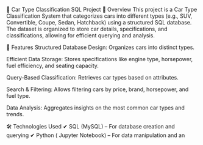 🚗 Car Type Classification SQL Project
📌 Overview
This project is a Car Type Classification System that categorizes cars into different types (e.g., SUV, Convertible, Coupe, Sedan, Hatchback) using a structured SQL database. The dataset is organized to store car details, specifications, and classifications, allowing for efficient querying and analysis.

🚀 Features
Structured Database Design: Organizes cars into distinct types.

Efficient Data Storage: Stores specifications like engine type, horsepower, fuel efficiency, and seating capacity.

Query-Based Classification: Retrieves car types based on attributes.

Search & Filtering: Allows filtering cars by price, brand, horsepower, and fuel type.

Data Analysis: Aggregates insights on the most common car types and trends.

🛠️ Technologies Used
✔ SQL (MySQL) – For database creation and querying
✔ Python ( Jupyter Notebook) – For data manipulation and an

